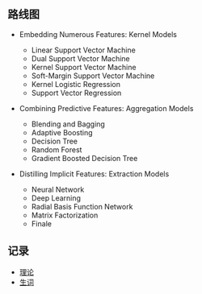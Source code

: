 ## 路线图
 
- Embedding Numerous Features: Kernel Models
  - Linear Support Vector Machine
  - Dual Support Vector Machine
  - Kernel Support Vector Machine
  - Soft-Margin Support Vector Machine
  - Kernel Logistic Regression
  - Support Vector Regression

- Combining Predictive Features: Aggregation Models
  - Blending and Bagging
  - Adaptive Boosting
  - Decision Tree
  - Random Forest
  - Gradient Boosted Decision Tree

- Distilling Implicit Features: Extraction Models
  - Neural Network
  - Deep Learning
  - Radial Basis Function Network
  - Matrix Factorization
  - Finale

## 记录
- [理论](mlfll.md) 
- [生词](mlfsc.md)
